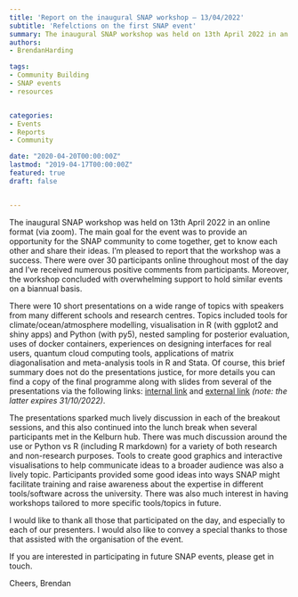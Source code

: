 ```yaml
---
title: 'Report on the inaugural SNAP workshop – 13/04/2022'
subtitle: 'Refelctions on the first SNAP event'
summary: The inaugural SNAP workshop was held on 13th April 2022 in an online format (via zoom)
authors:
- BrendanHarding

tags:
- Community Building
- SNAP events
- resources


categories:
- Events
- Reports
- Community 

date: "2020-04-20T00:00:00Z"
lastmod: "2019-04-17T00:00:00Z"
featured: true
draft: false


---
```


The inaugural SNAP workshop was held on 13th April 2022 in an online format (via zoom). The main goal for the event was to provide an opportunity for the SNAP community to come together, get to know each other and share their ideas. I’m pleased to report that the workshop was a success. There were over 30 participants online throughout most of the day and I’ve received numerous positive comments from participants. Moreover, the workshop concluded with overwhelming support to hold similar events on a biannual basis. 

There were 10 short presentations on a wide range of topics with speakers from many different schools and research centres. Topics included tools for climate/ocean/atmosphere modelling, visualisation in R (with ggplot2 and shiny apps) and Python (with py5), nested sampling for posterior evaluation, uses of docker containers, experiences on designing interfaces for real users, quantum cloud computing tools, applications of matrix diagonalisation and meta-analysis tools in R and Stata. Of course, this brief summary does not do the presentations justice, for more details you can find a copy of the final programme along with slides from several of the presentations via the following links: [internal link](https://https://vuw-my.sharepoint.com/:f:/g/personal/hardinbr_staff_vuw_ac_nz/Ev1B6iNmL3FNh9olt54W1J0BAlvjE1b8Hr4QKO-aEmJ-mA?e=aVd6xH) and [external link](https://vuw-my.sharepoint.com/:f:/g/personal/hardinbr_staff_vuw_ac_nz/Ev1B6iNmL3FNh9olt54W1J0BRyZe2enPWGq0y8qWzqE5bg?e=0yZsOI) *(note: the latter expires 31/10/2022)*.

The presentations sparked much lively discussion in each of the breakout sessions, and this also continued into the lunch break when several participants met in the Kelburn hub. There was much discussion around the use or Python vs R (including R markdown) for a variety of both research and non-research purposes. Tools to create good graphics and interactive visualisations to help communicate ideas to a broader audience was also a lively topic. Participants provided some good ideas into ways SNAP might facilitate training and raise awareness about the expertise in different tools/software across the university. There was also much interest in having workshops tailored to more specific tools/topics in future. 

I would like to thank all those that participated on the day, and especially to each of our presenters. I would also like to convey a special thanks to those that assisted with the organisation of the event.

If you are interested in participating in future SNAP events, please get in touch.

Cheers,
Brendan